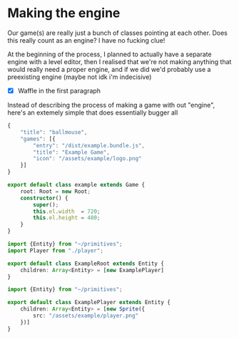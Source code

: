 # Making the engine
Our game(s) are really just a bunch of classes pointing at each other. Does this really count as an engine? I have no fucking clue!

At the beginning of the process, I planned to actually have a separate engine with a level editor, then I realised that we're not making anything that would really need a proper engine, and if we did we'd probably use a preexisting engine (maybe not idk i'm indecisive)

* [x] Waffle in the first paragraph

Instead of describing the process of making a game with out "engine", here's an extemely simple that does essentially bugger all

```typescript tab="menu.json"
{
    "title": "ballmouse",
    "games": [{
        "entry": "/dist/example.bundle.js",
        "title": "Example Game",
        "icon": "/assets/example/logo.png"
    }]
}
```

```typescript tab="example/entry.ts"
export default class example extends Game {
    root: Root = new Root;
    constructor() {
        super();
        this.el.width  = 720;
        this.el.height = 480;
    }
}
```

```typescript tab="example/root.js"
import {Entity} from "~/primitives";
import Player from "./player";

export default class ExampleRoot extends Entity {
    children: Array<Entity> = [new ExamplePlayer]
}
```

```typescript tab="example/player.js"
import {Entity} from "~/primitives";

export default class ExamplePlayer extends Entity {
    children: Array<Entity> = [new Sprite({
        src: "/assets/example/player.png"
    })]
}
```